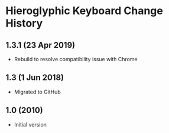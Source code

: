 Hieroglyphic Keyboard Change History
=======================

1.3.1 (23 Apr 2019)
-------------------
* Rebuild to resolve compatibility issue with Chrome

1.3 (1 Jun 2018)
-----------------
* Migrated to GitHub

1.0 (2010)
-----------------
* Initial version
